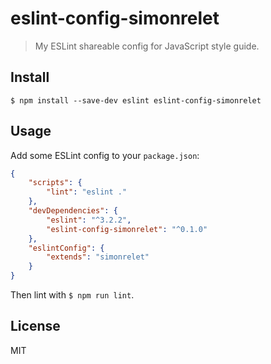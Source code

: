 # eslint-config-simonrelet

> My ESLint shareable config for JavaScript style guide.

## Install

```
$ npm install --save-dev eslint eslint-config-simonrelet
```


## Usage

Add some ESLint config to your `package.json`:

```json
{
	"scripts": {
		"lint": "eslint ."
	},
	"devDependencies": {
		"eslint": "^3.2.2",
		"eslint-config-simonrelet": "^0.1.0"
	},
	"eslintConfig": {
		"extends": "simonrelet"
	}
}
```

Then lint with `$ npm run lint`.


## License

MIT
